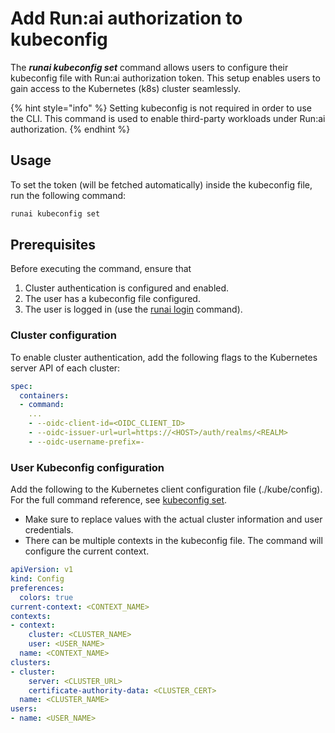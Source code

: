 # Add Run:ai authorization to kubeconfig

The _**runai kubeconfig set**_ command allows users to configure their kubeconfig file with Run:ai authorization token. This setup enables users to gain access to the Kubernetes (k8s) cluster seamlessly.

{% hint style="info" %}
Setting kubeconfig is not required in order to use the CLI. This command is used to enable third-party workloads under Run:ai authorization.
{% endhint %}

## Usage

To set the token (will be fetched automatically) inside the kubeconfig file, run the following command:

```sh
runai kubeconfig set
```

## Prerequisites

Before executing the command, ensure that

1. Cluster authentication is configured and enabled.
2. The user has a kubeconfig file configured.
3. The user is logged in (use the [runai login](new-cli/guides/broken-reference/) command).

### Cluster configuration

To enable cluster authentication, add the following flags to the Kubernetes server API of each cluster:

```yaml
spec:
  containers:
  - command:
    ...
    - --oidc-client-id=<OIDC_CLIENT_ID>
    - --oidc-issuer-url=url=https://<HOST>/auth/realms/<REALM>
    - --oidc-username-prefix=-
```

### User Kubeconfig configuration

Add the following to the Kubernetes client configuration file (./kube/config). For the full command reference, see [kubeconfig set](new-cli/guides/broken-reference/).

* Make sure to replace values with the actual cluster information and user credentials.
* There can be multiple contexts in the kubeconfig file. The command will configure the current context.

```yaml
apiVersion: v1
kind: Config
preferences:
  colors: true
current-context: <CONTEXT_NAME>
contexts:
- context:
    cluster: <CLUSTER_NAME>
    user: <USER_NAME>
  name: <CONTEXT_NAME>
clusters:
- cluster:
    server: <CLUSTER_URL>
    certificate-authority-data: <CLUSTER_CERT>
  name: <CLUSTER_NAME>
users:
- name: <USER_NAME>
```
